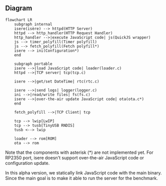 ## Diagram

```mermaid
flowchart LR
    subgraph internal
    isere(isère) --> httpd(HTTP Server)
    httpd --> http_handler(HTTP Request Handler)
    http_handler -->|execute JavaScript code| js(QuickJS wrapper)
    js --> timer_polyfill(Timer polyfill)
    js --> fetch_polyfill(Fetch polyfill*)
    isere --> ini(Configuration*)
    end

    subgraph portable
    isere -->|load JavaScript code| loader(loader.c)
    httpd -->|TCP server| tcp(tcp.c)

    isere -->|get/set DateTime| rtc(rtc.c)

    isere -->|send logs| logger(logger.c)
    ini -->|read/write files| fs(fs.c)
    isere -->|over-the-air update JavaScript code| ota(ota.c*)
    end

    fetch_polyfill -->|TCP Client| tcp

    tcp --> lwip[LwIP]
    tcp --> tusb[TinyUSB RNDIS]
    tusb <--> lwip

    loader --> rom[ROM]
    ota --> rom
```

Note that the components with asterisk (*) are not implemented yet.
For RP2350 port, isere doesn't support over-the-air JavaScript code or configuration update.

In this alpha version, we statically link JavaScript code with the main binary.
Since the main goal is to make it able to run the server for the benchmark.
